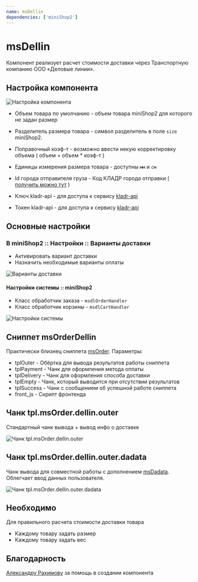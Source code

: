 ```yaml
---
name: msDellin
dependencies: ['miniShop2']
---
```


# msDellin

Компонент реализует расчет стоимости доставки через Транспортную компанию ООО «Деловые линии».

## Настройка компонента

![Настройка компонента](https://file.modx.pro/files/e/7/a/e7a27881b153667a76904f96fbe1aad3.png)

- Объем товара по умолчанию - объем товара miniShop2 для которого не задан размер
- Разделитель размера товара - символ разделитель в поле `size` miniShop2.
- Поправочный коэф-т - возможно ввести некую корректировку объема ( объем = объем * коэф-т )
- Единицы измерения размера товара - доступны `мм` и `см`

- Id города отправителя груза - Код КЛАДР города отправки ( [получить можно тут][2] )
- Ключ kladr-api - для доступа к сервису [kladr-api][3]
- Токен kladr-api - для доступа к сервису [kladr-api][3]

## Основные настройки

### В miniShop2 :: Настройки :: Варианты доставки

- Активировать вариант доставки
- Назначить необходимые варианты оплаты

![Варианты доставки](https://file.modx.pro/files/6/4/f/64f4837253d6a20655b2bbf778b2f5be.png)

#### Настройки системы :: miniShop2

- Класс обработчик заказа - `msdlOrderHandler`
- Класс обработчик корзины - `msdlCartHandler`

![Настройки системы](https://file.modx.pro/files/4/c/7/4c7e98868eb59337c0ca1b55b06bd7ae.png)

## Сниппет msOrderDellin

Практически близнец сниппета [msOrder][4]. Параметры:

- tplOuter - Обёртка для вывода результатов работы сниппета
- tplPayment - Чанк для оформления метода оплаты
- tplDelivery - Чанк для оформления способа доставки
- tplEmpty - Чанк, который выводится при отсутствии результатов
- tplSuccess - Чанк с сообщением об успешной работе сниппета
- front_js - Скрипт фронтенда

## Чанк tpl.msOrder.dellin.outer

Стандартный чанк вывода + вывод инфо о доставке

![Чанк tpl.msOrder.dellin.outer](https://file.modx.pro/files/b/a/8/ba8c960dac69591ceb0e6ae5dd62a96a.png)

## Чанк tpl.msOrder.dellin.outer.dadata

Чанк вывода для совместной работы с дополнением [msDadata][5]. Облегчает ввод данных пользователя.

![Чанк tpl.msOrder.dellin.outer.dadata](https://file.modx.pro/files/7/d/b/7db9d87ce4173c39df29dd1a17ccb9cb.png)

## Необходимо

Для правильного расчета стоимости доставки товара

- Каждому товару задать размер
- Каждому товару задать вес

## Благодарность

[Александру Рахимову][6] за помощь в создании компонента

[2]: http://dev.dellin.ru/cms/
[3]: http://kladr-api.ru/
[4]: /components/minishop2/snippets/msorder
[5]: /components/msdadata
[6]: https://store.simpledream.ru/packages/?package|createdby=180
